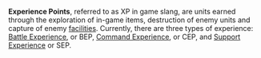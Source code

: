 **Experience Points**, referred to as XP in game slang, are units earned
through the exploration of in-game items, destruction of enemy units and
capture of enemy [facilities](../locations/Facilities.md). Currently, there
are three types of experience: [Battle
Experience](Battle_Experience_Points.md), or BEP, [Command
Experience](Command_Experience_Points.md), or CEP, and [Support
Experience](Support_Experience_Points.md) or SEP.
<!--[category:Terminology](category:Terminology.md)-->
